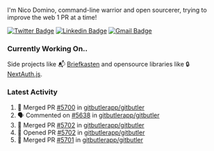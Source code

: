 
I'm Nico Domino, command-line warrior and open sourcerer, trying to improve the web 1 PR at a time!

[![Twitter Badge](https://img.shields.io/badge/-@ndom91-1ca0f1?style=flat-square&labelColor=1ca0f1&logo=twitter&logoColor=white&link=https://twitter.com/ndom91)](https://twitter.com/ndom91) [![Linkedin Badge](https://img.shields.io/badge/-ndom91-blue?style=flat-square&logo=Linkedin&logoColor=white&link=https://www.linkedin.com/in/ndom91/)](https://www.linkedin.com/in/ndom91/) [![Gmail Badge](https://img.shields.io/badge/-yo@ndo.dev-c14438?style=flat-square&logo=mail.ru&logoColor=white&link=mailto:yo@ndo.dev)](mailto:yo@ndo.dev)

### Currently Working On..

Side projects like 📬 [Briefkasten](https://briefkastenhq.com) and opensource libraries like 🔒 [NextAuth.js](https://github.com/nextauthjs/next-auth).

<!--START_SECTION_PROFILE_VIEWS:readme-info-->
<!--END_SECTION_PROFILE_VIEWS:readme-info-->

<!--START_SECTION_DAILY_COMMIT:readme-info-->
<!--END_SECTION_DAILY_COMMIT:readme-info-->

<!--START_SECTION_WEEKLY_COMMIT:readme-info-->
<!--END_SECTION_WEEKLY_COMMIT:readme-info-->

### Latest Activity

<!--START_SECTION:activity-->
1. 🎉 Merged PR [#5700](https://github.com/gitbutlerapp/gitbutler/pull/5700) in [gitbutlerapp/gitbutler](https://github.com/gitbutlerapp/gitbutler)
2. 🗣 Commented on [#5638](https://github.com/gitbutlerapp/gitbutler/issues/5638#issuecomment-2504540663) in [gitbutlerapp/gitbutler](https://github.com/gitbutlerapp/gitbutler)
3. 🎉 Merged PR [#5702](https://github.com/gitbutlerapp/gitbutler/pull/5702) in [gitbutlerapp/gitbutler](https://github.com/gitbutlerapp/gitbutler)
4. 💪 Opened PR [#5702](https://github.com/gitbutlerapp/gitbutler/pull/5702) in [gitbutlerapp/gitbutler](https://github.com/gitbutlerapp/gitbutler)
5. 🎉 Merged PR [#5701](https://github.com/gitbutlerapp/gitbutler/pull/5701) in [gitbutlerapp/gitbutler](https://github.com/gitbutlerapp/gitbutler)
<!--END_SECTION:activity-->
